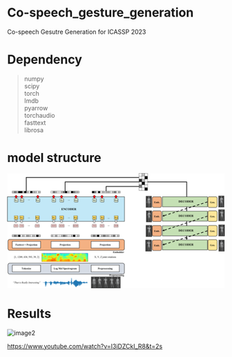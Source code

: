 # Co-speech_gesture_generation
Co-speech Gesutre Generation for ICASSP 2023

# Dependency
> numpy  
> scipy  
> torch  
> lmdb  
> pyarrow  
> torchaudio  
> fasttext  
> librosa  


# model structure
![image1](./image/Fig1.png)

# Results
![image2](./image/Fig2.png)

https://www.youtube.com/watch?v=I3iDZCkI_R8&t=2s
